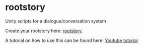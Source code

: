 # rootstory
Unity scripts for a dialogue/conversation system

Create your rootstory here: <a href="https://www.rootbin.dev/createstory" target=”_blank”>rootstory</a>

A tutorial on how to use this can be found here: <a href="https://www.youtube.com/watch?v=dm_axDpR_F8&ab_channel=RootbinStudio" target=”_blank”>Youtube tutorial</a>
